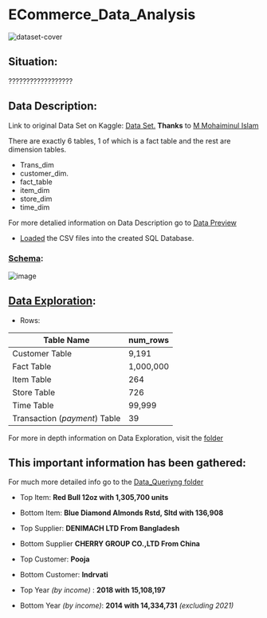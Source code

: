 # ECommerce_Data_Analysis

![dataset-cover](https://github.com/mfernandezcean/ECommerce_Data_Analysis/assets/105746149/05cbb1a5-1bb4-4ec2-b5ed-2f7ec411f61f)

## Situation:
??????????????????


## Data Description:

Link to original Data Set on Kaggle: [Data Set.](https://www.kaggle.com/datasets/mmohaiminulislam/ecommerce-data-analysis) **Thanks** to [M Mohaiminul Islam](https://www.kaggle.com/mmohaiminulislam)

There are exactly 6 tables, 1 of which is a fact table and the rest are dimension tables.

 - Trans_dim  
 - customer_dim.    
 - fact_table
 - item_dim
 - store_dim 
 - time_dim

For more detalied information on Data Description go to [Data Preview](https://github.com/mfernandezcean/ECommerce_Data_Analysis/tree/main/Data_Preview)

- [Loaded](https://github.com/mfernandezcean/ECommerce_Data_Analysis/tree/main/Data_Loading) the CSV files into the created SQL Database. 

### [Schema](https://github.com/mfernandezcean/ECommerce_Data_Analysis/edit/main/Data_Schema/Readme.md):

![image](https://github.com/mfernandezcean/ECommerce_Data_Analysis/assets/105746149/bd1c6fe0-f08b-466b-86ea-0af420752ee2)


## [Data Exploration](%5BLoaded%5D%28https://github.com/mfernandezcean/ECommerce_Data_Analysis/tree/main/Data_Loading%29):

- Rows:

|  Table Name| num_rows |
|--|--|
| Customer Table |9,191|
| Fact Table| 1,000,000|
|Item Table | 264|
| Store Table|726 |
| Time Table|99,999 |
| Transaction (_payment_) Table| 39|


For more in depth information on Data Exploration, visit the [folder](https://github.com/mfernandezcean/ECommerce_Data_Analysis/edit/main/Data_Exploration/Readme.md)

## This important information has been gathered:

For much more detailed info go to the [Data_Queriyng folder](https://github.com/mfernandezcean/ECommerce_Data_Analysis/blob/main/Data_Querying/Readme.md)

 - Top Item: **Red Bull 12oz with 1,305,700 units**
 - Bottom Item: **Blue Diamond Almonds Rstd, Sltd with 136,908**
 
 - Top Supplier: **DENIMACH LTD From Bangladesh**
 - Bottom Supplier **CHERRY GROUP CO.,LTD From China**
 
 - Top Customer: **Pooja**
 - Bottom Customer: **Indrvati**

 - Top Year *(by income)* : **2018 with 15,108,197**
 - Bottom Year *(by income)*: **2014 with 14,334,731** *(excluding 2021)*

